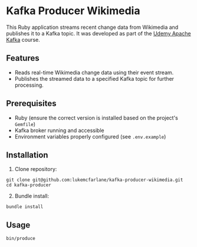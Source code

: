# Kafka Producer Wikimedia

This Ruby application streams recent change data from Wikimedia and publishes it to a Kafka topic. It was developed as part of the [Udemy Apache Kafka](https://www.udemy.com/course/apache-kafka/) course.

## Features

- Reads real-time Wikimedia change data using their event stream.
- Publishes the streamed data to a specified Kafka topic for further processing.

## Prerequisites

- Ruby (ensure the correct version is installed based on the project's `Gemfile`)
- Kafka broker running and accessible
- Environment variables properly configured (see `.env.example`)

## Installation

1. Clone repository:
```
git clone git@github.com:lukemcfarlane/kafka-producer-wikimedia.git
cd kafka-producer
```
2. Bundle install:
```
bundle install
```

## Usage

```
bin/produce
```

